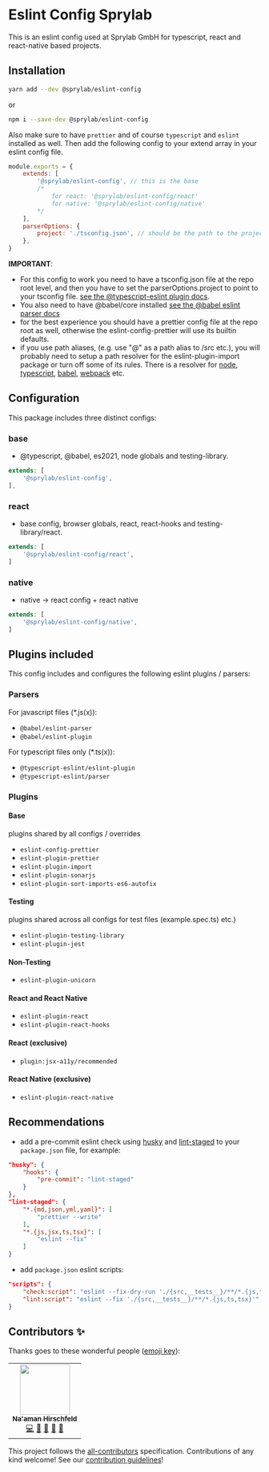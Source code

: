 # Eslint Config Sprylab

This is an eslint config used at Sprylab GmbH for typescript, react and react-native based projects.

## Installation

```bash
yarn add --dev @sprylab/eslint-config
```

or

```bash
npm i --save-dev @sprylab/eslint-config
```

Also make sure to have `prettier` and of course `typescript` and `eslint` installed as well.
Then add the following config to your extend array in your eslint config file.

```js
module.exports = {
    extends: [
        '@sprylab/eslint-config', // this is the base
        /* 
            for react: '@sprylab/eslint-config/react'
            for native: '@sprylab/eslint-config/native'
        */
    ],
    parserOptions: {
        project: './tsconfig.json', // should be the path to the projects tsconfig.json
    },
}
```

**IMPORTANT**:

- For this config to work you need to have a tsconfig.json file at the repo root level, and then you have to set the parserOptions.project to point to your tsconfig file. [see the @typescript-eslint plugin docs](https://www.npmjs.com/package/@typescript-eslint/eslint-plugin).
- You also need to have @babel/core installed [see the @babel eslint parser docs](https://www.npmjs.com/package/@babel/eslint-parser)
- for the best experience you should have a prettier config file at the repo root as well, otherwise the eslint-config-prettier will use its builtin defaults.
- if you use path aliases, (e.g. use "@" as a path alias to /src etc.), you will probably need to setup a path resolver for the eslint-plugin-import package or turn off some of its rules. There is a resolver for [node](https://www.npmjs.com/package/eslint-import-resolver-node), [typescript](https://www.npmjs.com/package/eslint-import-resolver-typescript), [babel](https://www.npmjs.com/package/eslint-import-resolver-babel-module), [webpack](https://www.npmjs.com/package/eslint-import-resolver-webpack) etc.

## Configuration

This package includes three distinct configs:

### base

- @typescript, @babel, es2021, node globals and testing-library.

```js
extends: [
    '@sprylab/eslint-config',
],
```

### react

- base config, browser globals, react, react-hooks and testing-library/react.

```js
extends: [
    '@sprylab/eslint-config/react',
]
```

### native

- native -> react config + react native

```js
extends: [
    '@sprylab/eslint-config/native',
]
```

## Plugins included

This config includes and configures the following eslint plugins / parsers:

### Parsers

For javascript files (\*.js(x)):

- `@babel/eslint-parser`
- `@babel/eslint-plugin`

For typescript files only (\*.ts(x)):

- `@typescript-eslint/eslint-plugin`
- `@typescript-eslint/parser`

### Plugins

#### Base

plugins shared by all configs / overrides

- `eslint-config-prettier`
- `eslint-plugin-prettier`
- `eslint-plugin-import`
- `eslint-plugin-sonarjs`
- `eslint-plugin-sort-imports-es6-autofix`

#### Testing

plugins shared across all configs for test files (example.spec.ts) etc.)

- `eslint-plugin-testing-library`
- `eslint-plugin-jest`

#### Non-Testing

- `eslint-plugin-unicorn`

#### React and React Native

- `eslint-plugin-react`
- `eslint-plugin-react-hooks`

#### React (exclusive)

- `plugin:jsx-a11y/recommended`

#### React Native (exclusive)

- `eslint-plugin-react-native`

## Recommendations

- add a pre-commit eslint check using [husky](https://www.npmjs.com/package/husky) and [lint-staged](https://github.com/okonet/lint-staged) to your `package.json` file, for example:

```json
"husky": {
    "hooks": {
        "pre-commit": "lint-staged"
    }
},
"lint-staged": {
    "*.{md,json,yml,yaml}": [
        "prettier --write"
    ],
    "*.{js,jsx,ts,tsx}": [
        "eslint --fix"
    ]
}
```

- add `package.json` eslint scripts:

```json
"scripts": {
    "check:script": "eslint --fix-dry-run './{src,__tests__}/**/*.{js,ts,tsx}'",
    "lint:script": "eslint --fix './{src,__tests__}/**/*.{js,ts,tsx}'",
}
```

## Contributors ✨

Thanks goes to these wonderful people ([emoji key](https://allcontributors.org/docs/en/emoji-key)):

<!-- ALL-CONTRIBUTORS-LIST:START - Do not remove or modify this section -->
<!-- prettier-ignore-start -->
<!-- markdownlint-disable -->
<table>
  <tr>
    <td align="center"><a href="https://github.com/Goldziher"><img src="https://avatars1.githubusercontent.com/u/30733348?v=4?s=100" width="100px;" alt=""/><br /><sub><b>Na'aman Hirschfeld</b></sub></a><br /><a href="https://github.com/Sprylab GmbH/@sprylab/eslint-config/commits?author=Goldziher" title="Code">💻</a> <a href="https://github.com/Sprylab GmbH/@sprylab/eslint-config/commits?author=Goldziher" title="Documentation">📖</a> <a href="#design-Goldziher" title="Design">🎨</a> <a href="#tool-Goldziher" title="Tools">🔧</a> <a href="#maintenance-Goldziher" title="Maintenance">🚧</a></td>
  </tr>
</table>

<!-- markdownlint-restore -->
<!-- prettier-ignore-end -->

<!-- ALL-CONTRIBUTORS-LIST:END -->

This project follows the [all-contributors](https://github.com/all-contributors/all-contributors) specification. Contributions of any kind welcome! See our [contribution guidelines](CONTRIBUTING.md)!